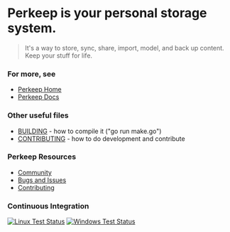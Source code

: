 # Perkeep is your personal storage system.

> It's a way to store, sync, share, import, model, and back up content.  Keep your stuff for life.

### For more, see

- [Perkeep Home](https://perkeep.org/)
- [Perkeep Docs](https://perkeep.org/doc/)

### Other useful files

- [BUILDING](BUILDING) - how to compile it ("go run make.go")
- [CONTRIBUTING](CONTRIBUTING.md) - how to do development and contribute

### Perkeep Resources

- [Community](http://perkeep.org/community)
- [Bugs and Issues](https://github.com/perkeep/perkeep/issues)
- [Contributing](https://perkeep.org/code#contributing)

### Continuous Integration

[![Linux Test Status](https://github.com/perkeep/perkeep/workflows/tests/linux/badge.svg)](https://github.com/perkeep/perkeep/actions?query=workflow:tests/linux)
[![Windows Test Status](https://github.com/perkeep/perkeep/workflows/tests/windows/badge.svg)](https://github.com/perkeep/perkeep/actions?query=workflow:tests/windows)
